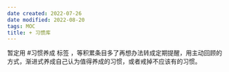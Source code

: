 ```yaml
---
date created: 2022-07-26
date modified: 2022-08-20
tags: MOC
title: + 习惯库
---
```


暂定用 #习惯养成 标签 ，等积累条目多了再想办法转成定期提醒，用主动回顾的方式，渐进式养成自己认为值得养成的习惯，或者戒掉不应该有的习惯。

